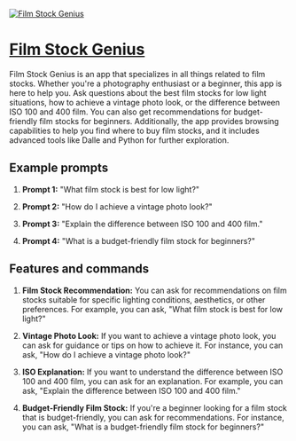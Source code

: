 [![Film Stock Genius](https://files.oaiusercontent.com/file-2yuW9392spxJtfRhxOUu18ZR?se=2123-10-17T12%3A23%3A38Z&sp=r&sv=2021-08-06&sr=b&rscc=max-age%3D31536000%2C%20immutable&rscd=attachment%3B%20filename%3Dc435a293-876d-496f-8eaf-c530c357a309.png&sig=vAuRC1i6H5SQgz62cwuy3PO0qQ1%2BVj%2BKCuNjNwMhlG0%3D)](https://chat.openai.com/g/g-uCY8nm11P-film-stock-genius)

# [Film Stock Genius](https://chat.openai.com/g/g-uCY8nm11P-film-stock-genius)

Film Stock Genius is an app that specializes in all things related to film stocks. Whether you're a photography enthusiast or a beginner, this app is here to help you. Ask questions about the best film stocks for low light situations, how to achieve a vintage photo look, or the difference between ISO 100 and 400 film. You can also get recommendations for budget-friendly film stocks for beginners. Additionally, the app provides browsing capabilities to help you find where to buy film stocks, and it includes advanced tools like Dalle and Python for further exploration.

## Example prompts

1. **Prompt 1:** "What film stock is best for low light?"

2. **Prompt 2:** "How do I achieve a vintage photo look?"

3. **Prompt 3:** "Explain the difference between ISO 100 and 400 film."

4. **Prompt 4:** "What is a budget-friendly film stock for beginners?"

## Features and commands

1. **Film Stock Recommendation:** You can ask for recommendations on film stocks suitable for specific lighting conditions, aesthetics, or other preferences. For example, you can ask, "What film stock is best for low light?"

2. **Vintage Photo Look:** If you want to achieve a vintage photo look, you can ask for guidance or tips on how to achieve it. For instance, you can ask, "How do I achieve a vintage photo look?"

3. **ISO Explanation:** If you want to understand the difference between ISO 100 and 400 film, you can ask for an explanation. For example, you can ask, "Explain the difference between ISO 100 and 400 film."

4. **Budget-Friendly Film Stock:** If you're a beginner looking for a film stock that is budget-friendly, you can ask for recommendations. For instance, you can ask, "What is a budget-friendly film stock for beginners?"